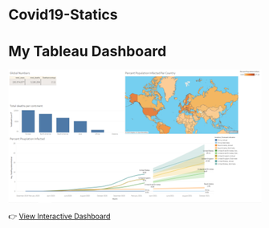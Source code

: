 # Covid19-Statics

# My Tableau Dashboard  

![Dashboard Preview](dashboard_preview.png)  

👉 [View Interactive Dashboard]([https://public.tableau.com/views/your-dashboard-link](https://public.tableau.com/app/profile/majed.al.sarwani/viz/Covid19_Statics/Dashboard1))  
